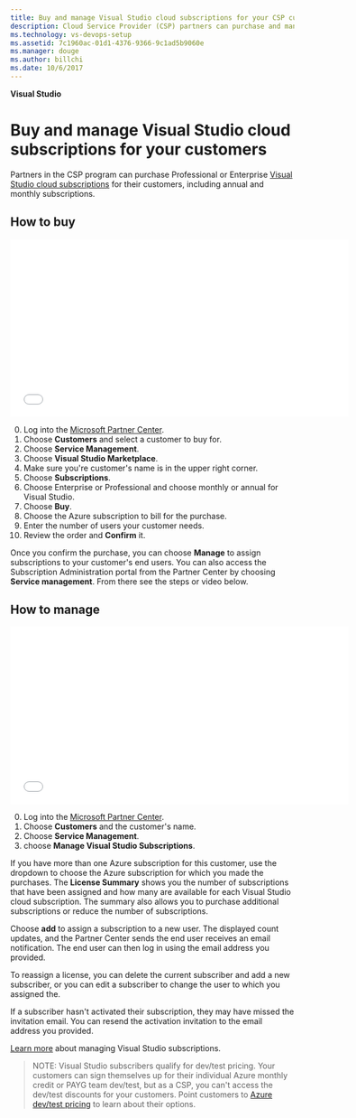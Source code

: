 ```yaml
---
title: Buy and manage Visual Studio cloud subscriptions for your CSP customers
description: Cloud Service Provider (CSP) partners can purchase and manage various Visual Studio cloud subscriptions for their customers
ms.technology: vs-devops-setup
ms.assetid: 7c1960ac-01d1-4376-9366-9c1ad5b9060e
ms.manager: douge
ms.author: billchi
ms.date: 10/6/2017
---
```


**Visual Studio**

# Buy and manage Visual Studio cloud subscriptions for your customers

Partners in the CSP program can 
purchase Professional or Enterprise [Visual Studio cloud subscriptions](https://www.visualstudio.com/vs/pricing) for 
their customers, including annual and monthly subscriptions.

## How to buy

<iframe src="//channel9.msdn.com/Shows/Visual-Studio-for-CSP-Partners/CSP-How-to-buy-Visual-Studio-Subscriptions/player" width="600" height="315" allowFullScreen="true" frameBorder="0"></iframe>


0. Log into the [Microsoft Partner Center](https://partnercenter.microsoft.com).
0. Choose **Customers** and select a customer to buy for.
0. Choose **Service Management**.
0. Choose **Visual Studio Marketplace**.
0. Make sure you're customer's name is in the upper right corner.
0. Choose **Subscriptions**.
0. Choose Enterprise or Professional and choose monthly or annual for Visual Studio.
0. Choose **Buy**.
0. Choose the Azure subscription to bill for the purchase.
0. Enter the number of users your customer needs.
0. Review the order and **Confirm** it.

Once you confirm the purchase, you can choose **Manage** to assign subscriptions to your customer's end users.  You can 
also access the Subscription Administration portal from the Partner Center by choosing **Service management**.  From there see the steps or video below.


## How to manage

<iframe src="//channel9.msdn.com/Shows/Visual-Studio-for-CSP-Partners/CSP-How-to-manage-Visual-Studio-Subscriptions/player" width="600" height="315" allowFullScreen="true" frameBorder="0"></iframe>

0. Log into the [Microsoft Partner Center](https://partnercenter.microsoft.com).
0. Choose **Customers** and the customer's name.
0. Choose **Service Management**.
0. choose **Manage Visual Studio Subscriptions**.

If you have more than one Azure subscription for this customer, use the dropdown to choose the Azure subscription for which 
you made the purchases.  The **License Summary** shows you the number of subscriptions that have been assigned and how many 
are available for each Visual Studio cloud subscription.  The summary also allows you to purchase additional subscriptions 
or reduce the number of subscriptions.

Choose **add** to assign a subscription to a new user.  The displayed count updates, and the Partner Center sends 
the end user receives an email notification.  The end user can then log in using the email address you provided.

To reassign a license, you can delete the current subscriber and add a new subscriber, or you can edit a subscriber 
to change the user to which you assigned the.

If a subscriber hasn't activated their subscription, they may have missed the invitation email.  You can resend the 
activation invitation to the email address you provided.


[Learn more](https://docs.microsoft.com/en-us/vsts/billing/vs-subscriptions/manage-vs-subscriptions) about 
managing Visual Studio subscriptions.
	
> NOTE:
> Visual Studio subscribers qualify for dev/test pricing. Your customers can sign themselves up for their 
> individual Azure monthly credit or PAYG team dev/test, but as a CSP, you can't access the dev/test discounts 
> for your customers. Point customers to [Azure dev/test pricing](http://aka.ms/azuredevtestpricing) to learn about 
> their options.  
